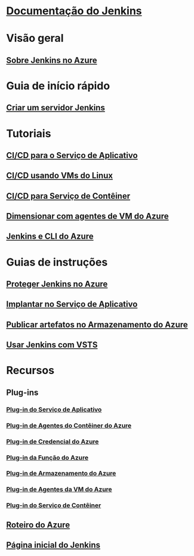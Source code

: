 # [Documentação do Jenkins](index.md)
# Visão geral
## [Sobre Jenkins no Azure](overview.md)
# Guia de início rápido
## [Criar um servidor Jenkins](/azure/jenkins/install-jenkins-solution-template)
# Tutoriais
## [CI/CD para o Serviço de Aplicativo](/azure/jenkins/java-deploy-webapp-tutorial)
## [CI/CD usando VMs do Linux](/azure/virtual-machines/linux/tutorial-jenkins-github-docker-cicd)
## [CI/CD para Serviço de Contêiner](/azure/container-service/container-service-kubernetes-jenkins)
## [Dimensionar com agentes de VM do Azure](/azure/jenkins/jenkins-azure-vm-agents)
## [Jenkins e CLI do Azure](/azure/jenkins/execute-cli-jenkins-pipeline)
# Guias de instruções
## [Proteger Jenkins no Azure](https://jenkins.io/blog/2017/04/20/secure-jenkins-on-azure/)
## [Implantar no Serviço de Aplicativo](deploy-jenkins-app-service-plugin.md)
## [Publicar artefatos no Armazenamento do Azure](/azure/storage/common/storage-java-jenkins-continuous-integration-solution)
## [Usar Jenkins com VSTS](https://www.visualstudio.com/en-us/docs/build/apps/jenkins/build-deploy-jenkins)
# Recursos
## Plug-ins
### [Plug-in do Serviço de Aplicativo](https://plugins.jenkins.io/azure-app-service)
### [Plug-in de Agentes do Contêiner do Azure](https://plugins.jenkins.io/azure-container-agents)
### [Plug-in de Credencial do Azure](https://plugins.jenkins.io/azure-credentials)
### [Plug-in da Função do Azure](https://plugins.jenkins.io/azure-function)
### [Plug-in de Armazenamento do Azure](https://plugins.jenkins.io/windows-azure-storage)
### [Plug-in de Agentes da VM do Azure](https://plugins.jenkins.io/azure-vm-agents)
### [Plug-in do Serviço de Contêiner](https://plugins.jenkins.io/azure-acs)
## [Roteiro do Azure](https://azure.microsoft.com/roadmap/)
## [Página inicial do Jenkins](https://jenkins.io/)
